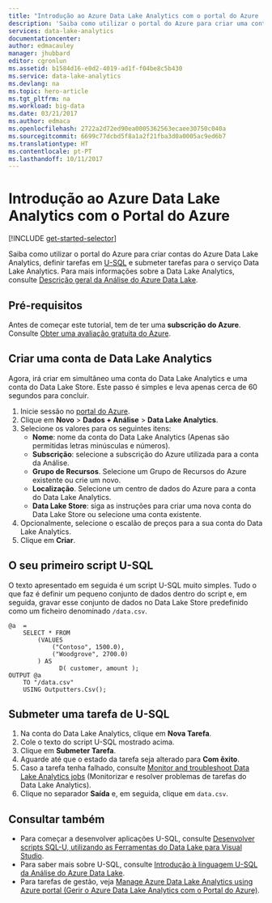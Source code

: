 ```yaml
---
title: "Introdução ao Azure Data Lake Analytics com o portal do Azure | Microsoft Docs"
description: 'Saiba como utilizar o portal do Azure para criar uma conta do Data Lake Analytics, criar uma tarefa do Data Lake Analytics com U-SQL e submeter a tarefa. '
services: data-lake-analytics
documentationcenter: 
author: edmacauley
manager: jhubbard
editor: cgronlun
ms.assetid: b1584d16-e0d2-4019-ad1f-f04be8c5b430
ms.service: data-lake-analytics
ms.devlang: na
ms.topic: hero-article
ms.tgt_pltfrm: na
ms.workload: big-data
ms.date: 03/21/2017
ms.author: edmaca
ms.openlocfilehash: 2722a2d72ed90ea0005362563ecaee30750c040a
ms.sourcegitcommit: 6699c77dcbd5f8a1a2f21fba3d0a0005ac9ed6b7
ms.translationtype: HT
ms.contentlocale: pt-PT
ms.lasthandoff: 10/11/2017
---
```

# <a name="get-started-with-azure-data-lake-analytics-using-azure-portal"></a>Introdução ao Azure Data Lake Analytics com o Portal do Azure
[!INCLUDE [get-started-selector](../../includes/data-lake-analytics-selector-get-started.md)]

Saiba como utilizar o portal do Azure para criar contas do Azure Data Lake Analytics, definir tarefas em [U-SQL](data-lake-analytics-u-sql-get-started.md) e submeter tarefas para o serviço Data Lake Analytics. Para mais informações sobre a Data Lake Analytics, consulte [Descrição geral da Análise do Azure Data Lake](data-lake-analytics-overview.md).

## <a name="prerequisites"></a>Pré-requisitos

Antes de começar este tutorial, tem de ter uma **subscrição do Azure**. Consulte [Obter uma avaliação gratuita do Azure](https://azure.microsoft.com/pricing/free-trial/).

## <a name="create-a-data-lake-analytics-account"></a>Criar uma conta de Data Lake Analytics

Agora, irá criar em simultâneo uma conta do Data Lake Analytics e uma conta do Data Lake Store.  Este passo é simples e leva apenas cerca de 60 segundos para concluir.

1. Inicie sessão no [portal do Azure](https://portal.azure.com).
2. Clique em **Novo** >  **Dados + Análise** > **Data Lake Analytics**.
3. Selecione os valores para os seguintes itens:
   * **Nome**: nome da conta do Data Lake Analytics (Apenas são permitidas letras minúsculas e números).
   * **Subscrição**: selecione a subscrição do Azure utilizada para a conta da Análise.
   * **Grupo de Recursos**. Selecione um Grupo de Recursos do Azure existente ou crie um novo.
   * **Localização**. Selecione um centro de dados do Azure para a conta do Data Lake Analytics.
   * **Data Lake Store**: siga as instruções para criar uma nova conta do Data Lake Store ou selecione uma conta existente. 
4. Opcionalmente, selecione o escalão de preços para a sua conta do Data Lake Analytics.
5. Clique em **Criar**. 


## <a name="your-first-u-sql-script"></a>O seu primeiro script U-SQL

O texto apresentado em seguida é um script U-SQL muito simples. Tudo o que faz é definir um pequeno conjunto de dados dentro do script e, em seguida, gravar esse conjunto de dados no Data Lake Store predefinido como um ficheiro denominado `/data.csv`.

```
@a  = 
    SELECT * FROM 
        (VALUES
            ("Contoso", 1500.0),
            ("Woodgrove", 2700.0)
        ) AS 
              D( customer, amount );
OUTPUT @a
    TO "/data.csv"
    USING Outputters.Csv();
```

## <a name="submit-a-u-sql-job"></a>Submeter uma tarefa de U-SQL

1. Na conta do Data Lake Analytics, clique em **Nova Tarefa**.
2. Cole o texto do script U-SQL mostrado acima. 
3. Clique em **Submeter Tarefa**.   
4. Aguarde até que o estado da tarefa seja alterado para **Com êxito**.
5. Caso a tarefa tenha falhado, consulte [Monitor and troubleshoot Data Lake Analytics jobs](data-lake-analytics-monitor-and-troubleshoot-jobs-tutorial.md) (Monitorizar e resolver problemas de tarefas do Data Lake Analytics).
6. Clique no separador **Saída** e, em seguida, clique em `data.csv`. 

## <a name="see-also"></a>Consultar também

* Para começar a desenvolver aplicações U-SQL, consulte [Desenvolver scripts SQL-U, utilizando as Ferramentas do Data Lake para Visual Studio](data-lake-analytics-data-lake-tools-get-started.md).
* Para saber mais sobre U-SQL, consulte [Introdução à linguagem U-SQL da Análise do Azure Data Lake](data-lake-analytics-u-sql-get-started.md).
* Para tarefas de gestão, veja [Manage Azure Data Lake Analytics using Azure portal (Gerir o Azure Data Lake Analytics com o Portal do Azure)](data-lake-analytics-manage-use-portal.md).

